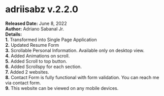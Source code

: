 # adriisabz v.2.2.0
**Released Date:** June 8, 2022 \
**Author:** Adriano Sabanal Jr. \
**Details:** \
**1.** Transformed into Single Page Application\
**2.** Updated Resume Form\
**3.** Scrollable Personal Information. Available only on desktop view.\
**4.** Added Animations on scroll. \
**5.** Added Scroll to top button. \
**6.** Added Scrollspy for each section. \
**7.** Added 2 websites. \
**8.** Contact Form is fully functional with form validation. You can reach me via contact form. \
**9.** This website can be viewed on any mobile devices.
